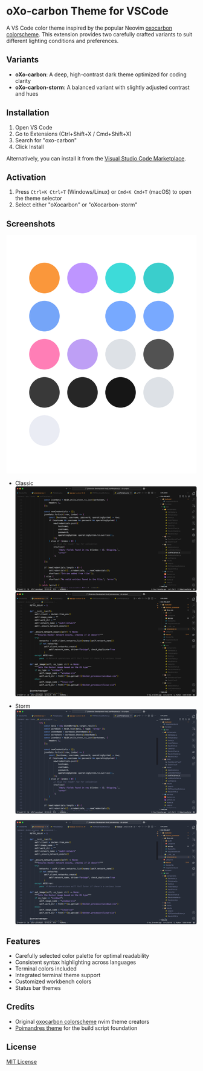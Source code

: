 # oXo-carbon Theme for VSCode

A VS Code color theme inspired by the popular Neovim [oxocarbon colorscheme](https://github.com/nyoom-engineering/oxocarbon.nvim). This extension provides two carefully crafted variants to suit different lighting conditions and preferences.

## Variants

-   **oXo-carbon**: A deep, high-contrast dark theme optimized for coding clarity
-   **oXo-carbon-storm**: A balanced variant with slightly adjusted contrast and hues

## Installation

1. Open VS Code
2. Go to Extensions (Ctrl+Shift+X / Cmd+Shift+X)
3. Search for "oxo-carbon"
4. Click Install

Alternatively, you can install it from the [Visual Studio Code Marketplace]().

## Activation

1. Press `Ctrl+K Ctrl+T` (Windows/Linux) or `Cmd+K Cmd+T` (macOS) to open the theme selector
2. Select either "oXocarbon" or "oXocarbon-storm"

## Screenshots

![dots](./assets/dots.png)

-   Classic
    ![js-ss](./assets/ss-js.png)
    ![py-ss](./assets/ss-py.png)
-   Storm
    ![js-ss-storm](./assets/ss-js-storm.png)

    ![python-ss-storm](./assets/ss-py-storm.png)

## Features

-   Carefully selected color palette for optimal readability
-   Consistent syntax highlighting across languages
-   Terminal colors included
-   Integrated terminal theme support
-   Customized workbench colors
-   Status bar themes

## Credits

-   Original [oxocarbon colorscheme](https://github.com/nyoom-engineering/oxocarbon.nvim) nvim theme creators
-   [Poimandres theme](https://github.com/drcmda/poimandres-theme) for the build script foundation

## License

[MIT License](LICENSE)
